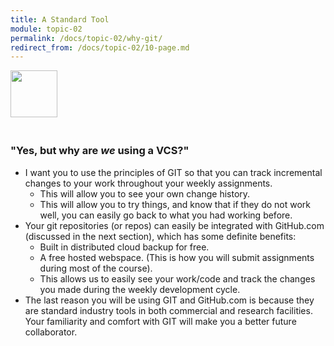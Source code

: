 ```yaml
---
title: A Standard Tool
module: topic-02
permalink: /docs/topic-02/why-git/
redirect_from: /docs/topic-02/10-page.md
---
```


<img src="./../../../img/arrow-divider.svg" style="width: 75px; border: none; margin: 0px 0 20px 0" />

### "Yes, but why are _we_ using a VCS?"

- I want you to use the principles of GIT so that you can track incremental changes to your work throughout your weekly assignments.
  - This will allow you to see your own change history.
  - This will allow you to try things, and know that if they do not work well, you can easily go back to what you had working before.
- Your git repositories (or repos) can easily be integrated with GitHub.com (discussed in the next section), which has some definite benefits:
	- Built in distributed cloud backup for free.
	- A free hosted webspace. (This is how you will submit assignments during most of the course).
	- This allows us to easily see your work/code and track the changes you made during the weekly development cycle.
- The last reason you will be using GIT and GitHub.com is because they are standard industry tools in both commercial and research facilities. Your familiarity and comfort with GIT will make you a better future collaborator.
